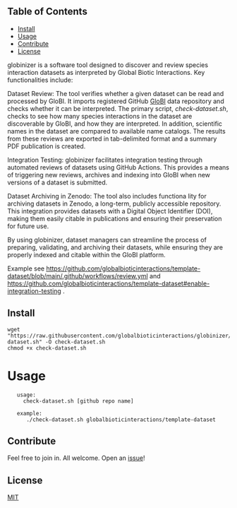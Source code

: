 ## Table of Contents

- [Install](#install)
- [Usage](#usage)
- [Contribute](#contribute)
- [License](#license)

globinizer is a software tool designed to discover and review species interaction datasets as interpreted by Global Biotic Interactions. Key functionalities include:

Dataset Review: The tool verifies whether a given dataset can be read and processed by GloBI. It imports registered GitHub [GloBI](https://globalbioticinteractions.org) data repository and checks whether it can be interpreted. The primary script, _check-dataset.sh_, checks to see how many species interactions in the dataset are discoverable by GloBI, and how they are interpreted. In addition, scientific names in the dataset are compared to available name catalogs. The results from these reviews are exported in tab-delimited format and a summary PDF publication is created.

Integration Testing: globinizer facilitates integration testing through automated reviews of datasets using GitHub Actions. This provides a means of triggering new reviews, archives and indexing into GloBI when new versions of a dataset is submitted.

Dataset Archiving in Zenodo: The tool also includes functiona lity for archiving datasets in Zenodo, a long-term, publicly accessible repository. This integration provides datasets with a Digital Object Identifier (DOI), making them easily citable in publications and ensuring their preservation for future use.

By using globinizer, dataset managers can streamline the process of preparing, validating, and archiving their datasets, while ensuring they are properly indexed and citable within the GloBI platform.

Example see https://github.com/globalbioticinteractions/template-dataset/blob/main/.github/workflows/review.yml and https://github.com/globalbioticinteractions/template-dataset#enable-integration-testing .

## Install

```
wget "https://raw.githubusercontent.com/globalbioticinteractions/globinizer/main/check-dataset.sh" -O check-dataset.sh
chmod +x check-dataset.sh
```

# Usage 
```
   usage:
     check-dataset.sh [github repo name] 
 
   example:
      ./check-dataset.sh globalbioticinteractions/template-dataset
```

## Contribute

Feel free to join in. All welcome. Open an [issue](https://github.com/globalbioticinteractions/globinizer/issues)!

## License

[MIT](LICENSE)
